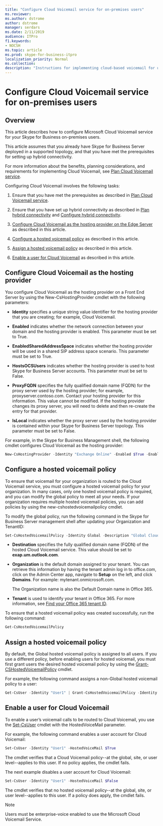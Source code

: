 ```yaml
---
title: "Configure Cloud Voicemail service for on-premises users"
ms.reviewer: 
ms.author: dstrome
author: dstrome
manager: serdars
ms.date: 2/11/2019
audience: ITPro
f1.keywords:
- NOCSH
ms.topic: article
ms.prod: skype-for-business-itpro
localization_priority: Normal
ms.collection: 
description: "Instructions for implementing cloud-based voicemail for users homed on Skype for Business Server."
---
```


# Configure Cloud Voicemail service for on-premises users

## Overview 
This article describes how to configure Microsoft Cloud Voicemail service for your Skype for Business on-premises users.  

This article assumes that you already have Skype for Business Server deployed in a supported topology, and that you have met the prerequisites for setting up hybrid connectivity.

For more information about the benefits, planning considerations, and requirements for implementing Cloud Voicemail, see [Plan Cloud Voicemail service](plan-cloud-voicemail.md).




Configuring Cloud Voicemail involves the following tasks:

1.  Ensure that you have met the prerequisites as described in [Plan Cloud Voicemail service](plan-cloud-voicemail.md).

2.  Ensure that you have set up hybrid connectivity as described in [Plan hybrid connectivity](plan-hybrid-connectivity.md) and [Configure hybrid connectivity](configure-hybrid-connectivity.md). 

3.  [Configure Cloud Voicemail as the hosting provider on the Edge Server](#configure-cloud-voicemail-as-the-hosting-provider) as described in this article.

4.  [Configure a hosted voicemail policy](#configure-a-hosted-voicemail-policy) as described in this article.

5.  [Assign a hosted voicemail policy](#assign-a-hosted-voicemail-policy) as described in this article.

6.  [Enable a user for Cloud Voicemail](#enable-a-user-for-cloud-voicemail) as described in this article.


## Configure Cloud Voicemail as the hosting provider 

You configure Cloud Voicemail as the hosting provider on a Front End Server by using the New-CsHostingProvider cmdlet with the following parameters:

- **Identity** specifies a unique string value identifier for the hosting provider that you are creating; for example, Cloud Voicemail. 

- **Enabled** indicates whether the network connection between your domain and the hosting provider is enabled. This parameter must be set to True.

- **EnabledSharedAddressSpace** indicates whether the hosting provider will be used in a shared SIP address space scenario. This parameter must be set to True.

- **HostsOCSUsers** indicates whether the hosting provider is used to host Skype for Business Server accounts. This parameter must be set to False.

- **ProxyFQDN** specifies the fully qualified domain name (FQDN) for the proxy server used by the hosting provider; for example, proxyserver.contoso.com. Contact your hosting provider for this information. This value cannot be modified. If the hosting provider changes its proxy server, you will need to delete and then re-create the entry for that provider.

- **IsLocal** indicates whether the proxy server used by the hosting provider is contained within your Skype for Business Server topology. This parameter must be set to False.

For example, in the Skype for Business Management shell, the following cmdlet configures Cloud Voicemail as the hosting provider:


```PowerShell
New-CsHostingProvider -Identity "Exchange Online" -Enabled $True -EnabledSharedAddressSpace $True -HostsOCSUsers $False -ProxyFqdn "exap.um.outlook.com" -IsLocal $False -VerificationLevel UseSourceVerification
```

## Configure a hosted voicemail policy

To ensure that voicemail for your organization is routed to the Cloud Voicemail service, you must configure a hosted voicemail policy for your organization. In many cases, only one hosted voicemail policy is required, and you can modify the global policy to meet all your needs. If your organization requires multiple hosted voicemail policies, you can add policies by using the new-cshostedvoicemailpolicy cmdlet.

To modify the global policy, run the following command in the Skype for Business Server management shell after updating your Organization and TenantID:

```PowerShell
Set-CsHostedVoicemailPolicy -Identity Global -Description "Global Cloud Voicemail Policy" -Destination exap.um.outlook.com -Organization YourDefaultDomain.onmicrosoft.com -Tenant “11111111-1111-1111-1111-111111111111”
```

- **Destination** specifies the fully qualified domain name (FQDN) of the hosted Cloud Voicemail service. This value should be set to **exap.um.outlook.com**.

- **Organization** is the default domain assigned to your tenant. You can retrieve this information by having the tenant admin log in to office.com, click on the Admin Center app, navigate to **Setup** on the left, and click **Domains**. For example: mytenant.onmicrosoft.com.

    The Organization name is also the Default Domain name in Office 365.

- **Tenant** is used to identify your tenant in Office 365. For more information, see [Find your Office 365 tenant ID](https://support.office.com/en-us/article/find-your-office-365-tenant-id-6891b561-a52d-4ade-9f39-b492285e2c9b).

To ensure that a hosted voicemail policy was created successfully, run the following command:

```PowerShell
Get-CsHostedVoicemailPolicy
```

## Assign a hosted voicemail policy

By default, the Global hosted voicemail policy is assigned to all users. If you use a different policy, before enabling users for hosted voicemail, you must first grant users the desired hosted voicemail policy by using the [Grant-CSHostedVoicemailPolicy](https://docs.microsoft.com/powershell/module/skype/grant-cshostedvoicemailpolicy?view=skype-ps) cmdlet.

For example, the following command assigns a non-Global hosted voicemail policy to a user:


```PowerShell
Get-CsUser -Identity "User1" | Grant-CsHostedVoicemailPolicy -Identity "Tag:CloudVoiceMailUsers" 
```

## Enable a user for Cloud Voicemail

To enable a user’s voicemail calls to be routed to Cloud Voicemail, you use the [Set-CsUser](https://docs.microsoft.com/powershell/module/skype/set-csuser?view=skype-ps) cmdlet with the HostedVoiceMail parameter. 

For example, the following command enables a user account for Cloud Voicemail: 

```powershell
Set-CsUser -Identity "User1" -HostedVoiceMail $True
```

The cmdlet verifies that a Cloud Voicemail policy--at the global, site, or user level--applies to this user. If no policy applies, the cmdlet fails.  

The next example disables a user account for Cloud Voicemail:

```powershell
Set-CsUser -Identity "User1" -HostedVoiceMail $False
```

The cmdlet verifies that no hosted voicemail policy--at the global, site, or user level--applies to this user. If a policy does apply, the cmdlet fails.

> [!NOTE]
>  Users must be enterprise-voice enabled to use the Microsoft Cloud Voicemail Service.
